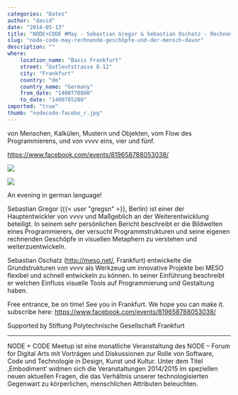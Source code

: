 ```yaml
---
categories: "Dates"
author: "david"
date: "2014-05-13"
title: "NODE+CODE #May - Sebastian Gregor & Sebastian Oschatz - Rechnende Geschöpfe und der Mensch davor"
slug: "node-code-may-rechnende-geschöpfe-und-der-mensch-davor"
description: ""
where: 
    location_name: "Basis Frankfurt"
    street: "Gutleutstrasse 8-12"
    city: "Frankfurt"
    country: "de"
    country_name: "Germany"
    from_date: "1400770800"
    to_date: "1400785200"
imported: "true"
thumb: "nodecode-facebo_r.jpg"
---
```



von Menschen, Kalkülen, Mustern und Objekten, vom Flow des Programmierens, und von vvvv eins, vier und fünf. 

https://www.facebook.com/events/819658788053038/

![](nodecode-facebo_r.jpg) 

![](cover.png) 




An evening in german language!

Sebastian Gregor ({{< user "gregsn" >}}, Berlin) ist einer der Hauptentwickler von vvvv und Maßgeblich an der Weiterentwicklung beteiligt. In seinem sehr persönlichen Bericht beschreibt er die Bildwelten eines Programmierers, der versucht Programmstrukturen und seine eigenen rechnenden Geschöpfe in visuellen Metaphern zu verstehen und weiterzuentwickeln.

Sebastian Oschatz (http://meso.net/, Frankfurt) entwickelte die Grundstrukturen von vvvv als Werkzeug um innovative Projekte bei MESO flexibel und schnell entwickeln zu können. In seiner Einführung beschreibt er welchen Einfluss visuelle Tools auf Programmierung und Gestaltung haben.

Free entrance, be on time! See you in Frankfurt. We hope you can make it.
subscribe here:
https://www.facebook.com/events/819658788053038/

Supported by Stiftung Polytechnische Gesellschaft Frankfurt

----
NODE + CODE Meetup ist eine monatliche Veranstaltung des NODE – Forum for Digital Arts mit Vorträgen und Diskussionen zur Rolle von Software, Code und Technologie in Design, Kunst und Kultur. Unter dem Titel ‚Embodiment‘ widmen sich die Veranstaltungen 2014/2015 im speziellen neuen aktuellen Fragen, die das Verhältnis unserer technologisierten Gegenwart zu körperlichen, menschlichen Attributen beleuchten.